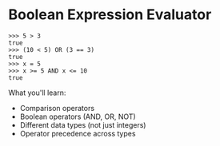 # Boolean Expression Evaluator
```
>>> 5 > 3
true
>>> (10 < 5) OR (3 == 3)
true
>>> x = 5
>>> x >= 5 AND x <= 10
true
```

What you'll learn:
- Comparison operators
- Boolean operators (AND, OR, NOT)
- Different data types (not just integers)
- Operator precedence across types